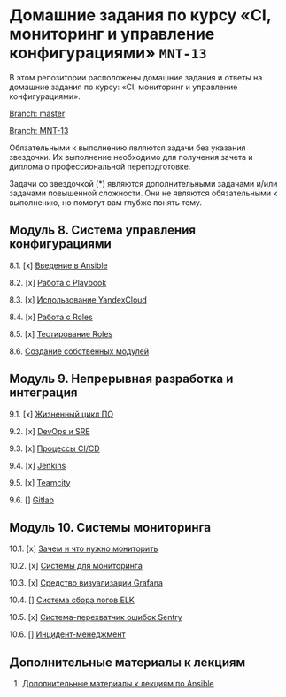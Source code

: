 # Домашние задания по курсу «CI, мониторинг и управление конфигурациями» `MNT-13`

В этом репозитории расположены домашние задания и ответы на домашние задания по курсу: «CI, мониторинг и управление конфигурациями».

[Branch: master](https://github.com/netology-code/mnt-homeworks/tree/master)

[Branch: MNT-13](https://github.com/netology-code/mnt-homeworks/tree/MNT-13)

Обязательными к выполнению являются задачи без указания звездочки. Их выполнение необходимо для получения зачета и диплома о профессиональной переподготовке.

Задачи со звездочкой (*) являются дополнительными задачами и/или задачами повышенной сложности. Они не являются обязательными к выполнению, но помогут вам глубже понять тему.


## Модуль 8. Система управления конфигурациями

8.1. [x] [Введение в Ansible](./08-ansible-01-base)

8.2. [x] [Работа с Playbook](./08-ansible-02-playbook)

8.3. [x] [Использование YandexCloud](./08-ansible-03-yandex)

8.4. [x] [Работа с Roles](./08-ansible-04-role)

8.5. [x] [Тестирование Roles](./08-ansible-05-testing)

8.6. [Создание собственных модулей](./08-ansible-06-module)

## Модуль 9. Непрерывная разработка и интеграция

9.1. [x] [Жизненный цикл ПО](./09-ci-01-intro/README.md)

9.2. [x] [DevOps и SRE](./09-ci-02-devops/README.md)

9.3. [x] [Процессы CI/CD](./09-ci-03-cicd/README.md)

9.4. [x] [Jenkins](./09-ci-04-jenkins/README.md)

9.5. [x] [Teamcity](./09-ci-05-teamcity/README.md)

9.6. [] [Gitlab](./09-ci-06-gitlab/README.md)

## Модуль 10. Системы мониторинга

10.1. [x] [Зачем и что нужно мониторить](https://github.com/netology-code/mnt-homeworks/tree/master/10-monitoring-01-base)

10.2. [x] [Системы для мониторинга](https://github.com/netology-code/mnt-homeworks/tree/master/10-monitoring-02-systems)

10.3. [x] [Средство визуализации Grafana](https://github.com/netology-code/mnt-homeworks/tree/master/10-monitoring-03-grafana)

10.4. [] [Система сбора логов ELK](https://github.com/netology-code/mnt-homeworks/tree/master/10-monitoring-04-elk)

10.5. [x] [Система-перехватчик ошибок Sentry](https://github.com/netology-code/mnt-homeworks/tree/master/10-monitoring-05-sentry)

10.6. [] [Инцидент-менеджмент](https://github.com/netology-code/mnt-homeworks/tree/master/10-monitoring-06-incident-management)


## Дополнительные материалы к лекциям

1. [Дополнительные материалы к лекциям по Ansible](https://github.com/netology-code/mnt-homeworks/tree/master/08-ansible-additional)

